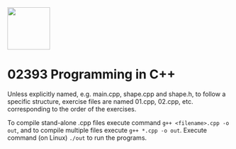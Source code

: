 <img src="https://images.squarespace-cdn.com/content/5b052242506fbe7ea6c0969c/1539868936426-869NHDYJ3T0P9JJE2G5J/DTU_Logo_Corporate_Red_RGB.png?format=1500w&content-type=image%2Fpng" width="96">

# 02393 Programming in C++


Unless explicitly named, e.g. main.cpp, shape.cpp and shape.h, to follow a specific structure, exercise files are named 01.cpp, 02.cpp, etc. corresponding to the order of the exercises.

To compile stand-alone .cpp files execute command `g++ <filename>.cpp -o out`, and to compile multiple files execute `g++ *.cpp -o out`. Execute command (on Linux) `./out` to run the programs. 
